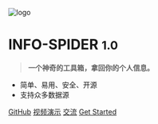 
<!-- _coverpage.md -->
<!-- ![cover_page](/_media/cover_img.jpg) -->
![logo](/_media/logo.png)

# **INFO-SPIDER** <small>**1.0**</small>

> **一个神奇的工具箱，拿回你的个人信息。**

- 简单、易用、安全、开源
- 支持众多数据源

[GitHub](https://github.com/kangvcar/InfoSpider)
[视频演示](https://www.bilibili.com/video/BV14f4y1R7oF/)
[交流](https://gitter.im/Info-Spider/community?utm_source=badge&utm_medium=badge&utm_campaign=pr-badge)
[Get Started](#INFO-SPIDER)
